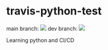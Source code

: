 # travis-python-test
main branch: <img src="https://travis-ci.com/aleksei-glitch/travis-python-test.svg?branch=main" /> dev branch: <img src="https://travis-ci.com/aleksei-glitch/travis-python-test.svg?branch=dev" />

Learning python and CI/CD
